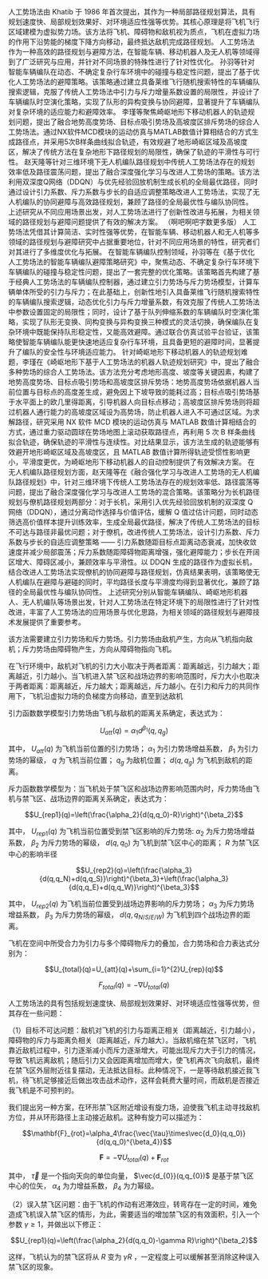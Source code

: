 人工势场法由 Khatib 于 1986 年首次提出，其作为一种局部路径规划算法，具有规划速度快、局部规划效果好、对环境适应性强等优势。其核心原理是将飞机飞行区域建模为虚拟势力场。该方法将飞机、障碍物和敌机视为质点，飞机在虚拟力场的作用下沿势能的梯度下降方向移动，最终抵达敌机完成路径规划。
人工势场法作为一种高效的路径规划与避障方法，在智能车辆、移动机器人及无人机等领域得到了广泛研究与应用，并针对不同场景的特殊性进行了针对性优化。
孙羽等针对智能车辆编队在动态、不确定复杂行车环境中的碰撞与稳定性问题，提出了基于优化人工势场法的避障策略。该策略通过建立具备莱维飞行随机搜索特性的车辆编队搜索逻辑，克服了传统人工势场法中引力与斥力增量系数设置的局限性，并设计了车辆编队时空演化策略，实现了队形的异构变换与协同避障，显著提升了车辆编队对复杂环境的适应能力和避障效率。
李瑾等聚焦崎岖地形下移动机器人的轨迹规划问题，提出了融合地势高度势场、目标点吸引势场及高坡度区排斥势场的综合人工势场法。通过NX软件MCD模块的运动仿真与MATLAB数值计算相结合的方式生成路径点，并采用5次B样条曲线拟合轨迹，有效规避了地形崎岖区域及高坡度区，解决了传统方法在复杂地形下路径规划的局限性，确保了轨迹的平滑性与可行性。
赵天隆等针对三维环境下无人机编队路径规划中传统人工势场法存在的规划效率低及路径震荡问题，提出了融合深度强化学习与改进人工势场的策略。该方法利用双深度Q网络（DDQN）与优先经验回放机制生成长机的全局最优路径，同时通过设计引力系数、斥力系数与步长的自适应调整策略改进人工势场法，实现了无人机编队的协同避障与高效路径规划，兼顾了路径的全局最优性与编队协同性。
上述研究从不同应用场景出发，对人工势场法进行了创新性改进与拓展，为相关领域的路径规划与避障问题提供了有效的解决方案。
（啊吧啊吧字数更多版）
人工势场法凭借其计算简洁、实时性强等优势，在智能车辆、移动机器人和无人机等多领域的路径规划与避障研究中占据重要地位，针对不同应用场景的特性，研究者们对其进行了多维度优化与拓展。
在智能车辆编队控制领域，孙羽等在《基于优化人工势场法的智能车辆编队避障策略研究》中，聚焦动态、不确定复杂行车环境下车辆编队的碰撞与稳定性问题，提出了一套完整的优化策略。该策略首先构建了基于经典人工势场法的车辆编队控制器，通过建立引力势场与斥力势场模型，计算车辆单体所受的引力与斥力；在此基础上，创新性地引入具备莱维飞行随机搜索特性的车辆编队搜索逻辑，动态优化引力与斥力增量系数，有效克服了传统人工势场法中参数设置固定的局限性；同时，设计了基于队列伸缩系数的车辆编队时空演化策略，实现了队形无变换、同构变换与异构变换三种模式的灵活切换，确保编队在复杂环境中既能保持队形稳定性，又能高效避障。通过联合仿真试验平台验证，该策略使智能车辆编队能更快速地适应复杂行车环境，且具备更短的避障时间，显著提升了编队的安全性与环境适应能力。
针对崎岖地形下移动机器人的轨迹规划难题，李瑾在《崎岖地形下基于人工势场法的机器人轨迹规划研究》中，提出了融合多种势场的综合人工势场法。该方法充分考虑地形高度、坡度等关键因素，构建了地势高度势场、目标点吸引势场和高坡度区排斥势场：地势高度势场依据机器人当前位置与目标点的高度差生成，避免因上下坡导致的能耗过高；目标点吸引势场基于水平面上的欧几里得距离，引导机器人向目标点移动；高坡度区排斥势场则将超过机器人通行能力的高坡度区域设为高势场，防止机器人进入不可通过区域。为求解路径，研究采用 NX 软件 MCD 模块的运动仿真与 MATLAB 数值计算相结合的方式，通过重力驱动圆球在势场地图上滚动获取路径点，再利用 5 次 B 样条曲线拟合轨迹，确保轨迹的平滑性与连续性。对比结果显示，该方法生成的轨迹能够有效避开地形崎岖区域及高坡度区，且 MATLAB 数值计算所得轨迹受惯性影响更小，平滑度更优，为崎岖地形下移动机器人的自动控制提供了有效解决方案。
在无人机编队路径规划方面，赵天隆等在《融合强化学习与改进人工势场的无人机编队路径规划》中，针对三维环境下传统人工势场法存在的规划效率低、路径震荡等问题，提出了融合深度强化学习与改进人工势场的混合策略。该策略分为长机路径规划与僚机路径规划两部分：对于长机，采用引入优先经验回放机制的双深度 Q 网络（DDQN），通过分离动作选择与价值评估，缓解 Q 值过估计问题，同时动态筛选高价值样本提升训练效率，生成全局最优路径，解决了传统人工势场法的目标不可达与路径非最优问题；对于僚机，改进传统人工势场法，设计引力系数、斥力系数与步长的自适应调整策略 —— 引力系数随距目标点距离动态衰减，加快收敛速度并减少局部震荡；斥力系数随距障碍物距离增强，强化避障能力；步长在开阔区增大、障碍区减小，兼顾效率与平滑性。以 DDQN 生成的路径作为虚拟长机，结合改进人工势场法实现僚机的协同避障与路径规划，仿真结果表明，该策略使无人机编队在避障与避碰的同时，平均路径长度与平滑度均得到显著优化，兼顾了路径的全局最优性与编队协同性。
上述研究分别从智能车辆编队、崎岖地形机器人、无人机编队等场景出发，针对人工势场法在特定环境下的局限性进行了针对性改进，丰富了人工势场法的应用场景与优化思路，为相关领域的路径规划与避障技术发展提供了重要参考。

该方法需要建立引力势场和斥力势场。引力势场由敌机产生，方向从飞机指向敌机；斥力势场由障碍物产生，方向从障碍物指向飞机。

在飞行环境中，敌机对飞机的引力大小取决于两者距离：距离越远，引力越大；距离越近，引力越小。当飞机进入禁飞区和战场边界的影响范围时，斥力大小也取决于两者距离：距离越近，斥力越大；距离越远，斥力越小。在引力和斥力的共同作用下，飞机沿虚拟力场的负梯度方向移动，直至到达敌机

引力函数数学模型引力势场由飞机与敌机的距离关系确定，表达式为：

$$U_{att}(q)=\alpha_1d^{\beta_1}(q,q_{g})$$

其中， $U_{att}(q)$ 为飞机当前位置的引力势场； $\alpha_{1}$ 为引力势场增益系数， $\beta_{1}$ 为引力势场的幂级， $q$ 为飞机当前位置； $q_{g}$ 为敌机位置； $d(q,q_{g})$ 为飞机到敌机的距离。

斥力函数数学模型为：当飞机处于禁飞区和战场边界影响范围内时，斥力势场由飞机与禁飞区、战场边界的距离关系确定，表达式为：

$$U_{rep1}(q)=\left(\frac{\alpha_2}{d(q,q_0)-R}\right)^{\beta_2}$$

其中， $U_{rep1}(q)$ 为飞机当前位置受到禁飞区影响的斥力势场: $\alpha_{2}$ 为斥力势场增益系数， $\beta_{2}$ 为斥力势场的幂级， $d(q,q_{0})$ 为飞机到禁飞区中心的距离； $R$ 为禁飞区中心的影响半径

$$U_{rep2}(q)=\left(\frac{\alpha_3}{d(q,q_N)+d(q,q_S)}\right)^{\beta_3}+\left(\frac{\alpha_3}{d(q,q_E)+d(q,q_W)}\right)^{\beta_3}$$

其中， $U_{rep2}(q)$ 为飞机当前位置受到战场边界影响的斥力势场；  $\alpha_{3}$ 为斥力势场增益系数， $\beta_{3}$ 为斥力势场的幂级， $d(q,q_{N/S/E/W})$ 为飞机到四个战场边界的距离。

飞机在空间中所受合力为引力与多个障碍物斥力的叠加，合力势场和合力表达式分别为：

$$U_{total}(q)=U_{att}(q)+\sum_{i=1}^{2}U_{rep}(q)$$

$$F_{total}(q)=-\nabla U_{total}(q)$$

人工势场法的具有包括规划速度快、局部规划效果好、对环境适应性强等优势，但其存在一些问题：

（1）目标不可达问题：敌机对飞机的引力与距离正相关（距离越近，引力越小），障碍物的斥力与距离负相关（距离越近，斥力越大）。当敌机缩在禁飞区时，飞机靠近敌机过程中，引力逐渐减小而斥力逐渐增大，可能出现斥力大于引力的情况，导致飞机远离敌机；随后引力又会因距离增加而增大，使飞机再次飞向敌机，最终在禁飞区外层附近往复摆动，无法抵达目标。此种情况下，一是等待敌机接近我飞机，待飞机足够接近后做出攻击战术动作，这样会耗费大量时间，而敌机是否接近我飞机是不可预判的。

我们提出另一种方案，在环形禁飞区附近增设有旋力场，迫使我飞机主动寻找敌机方位，并从环形路径上主动接近敌机。这种有旋力可以描述为：

$$\mathbf{F}_{rot}=\alpha_4\frac{\vec{\tau}\times\vec{d_0}(q,q_0)}{d(q,q_0)^{\beta_4}}$$

$$\mathbf{F}=-\nabla U_{total}(q)+\mathbf{F}_{rot}$$

其中， $\vec{\tau}$ 是一个指向天向的单位向量，  $\vec{d_{0}}(q,q_{0})$ 是基于禁飞区中心的位矢， $\alpha_{4}$ 为力增益系数， $\beta_{4}$ 为力幂级。

（2）误入禁飞区问题：由于飞机的作动有迟滞效应，转弯存在一定的时间，难免造成飞机误入禁飞区的情形，为此，需要适当的增加禁飞区的有效面积，引入一个参数 $\gamma\ge 1$，并做出以下修正：

$$U_{rep1}(q)=\left(\frac{\alpha_2}{d(q,q_0)-\gamma R}\right)^{\beta_2}$$

这样，飞机认为的禁飞区将从 $R$ 变为 $\gamma R$ ，一定程度上可以缓解甚至消除这种误入禁飞区的现象。
